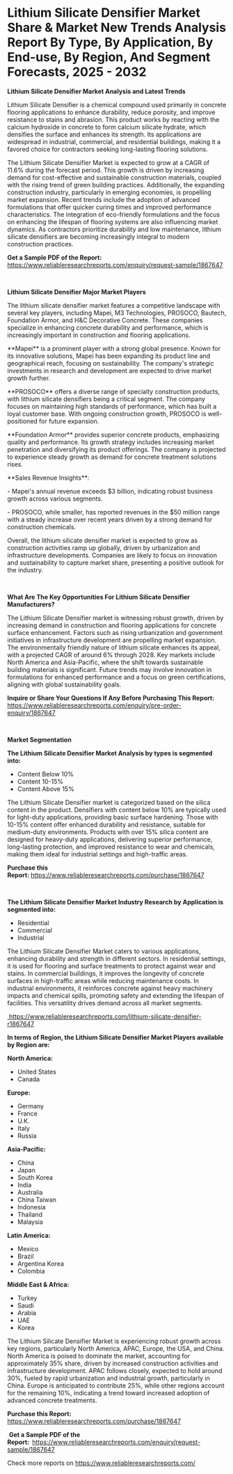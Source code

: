 <p><h1>Lithium Silicate Densifier Market Share & Market New Trends Analysis Report By Type, By Application, By End-use, By Region, And Segment Forecasts, 2025 - 2032</h1></p><p><strong>Lithium Silicate Densifier Market Analysis and Latest Trends</strong></p>
<p><p>Lithium Silicate Densifier is a chemical compound used primarily in concrete flooring applications to enhance durability, reduce porosity, and improve resistance to stains and abrasion. This product works by reacting with the calcium hydroxide in concrete to form calcium silicate hydrate, which densifies the surface and enhances its strength. Its applications are widespread in industrial, commercial, and residential buildings, making it a favored choice for contractors seeking long-lasting flooring solutions.</p><p>The Lithium Silicate Densifier Market is expected to grow at a CAGR of 11.6% during the forecast period. This growth is driven by increasing demand for cost-effective and sustainable construction materials, coupled with the rising trend of green building practices. Additionally, the expanding construction industry, particularly in emerging economies, is propelling market expansion. Recent trends include the adoption of advanced formulations that offer quicker curing times and improved performance characteristics. The integration of eco-friendly formulations and the focus on enhancing the lifespan of flooring systems are also influencing market dynamics. As contractors prioritize durability and low maintenance, lithium silicate densifiers are becoming increasingly integral to modern construction practices.</p></p>
<p><strong>Get a Sample PDF of the Report:&nbsp;</strong> <a href="https://www.reliableresearchreports.com/enquiry/request-sample/1867647?utm_campaign=2267&utm_medium=2&utm_source=Github&utm_content=ia&utm_term=01042025&utm_id=lithium-silicate-densifier">https://www.reliableresearchreports.com/enquiry/request-sample/1867647</a></p>
<p>&nbsp;</p>
<p><strong>Lithium Silicate Densifier Major Market Players</strong></p>
<p><p>The lithium silicate densifier market features a competitive landscape with several key players, including Mapei, M3 Technologies, PROSOCO, Bautech, Foundation Armor, and H&C Decorative Concrete. These companies specialize in enhancing concrete durability and performance, which is increasingly important in construction and flooring applications.</p><p>**Mapei** is a prominent player with a strong global presence. Known for its innovative solutions, Mapei has been expanding its product line and geographical reach, focusing on sustainability. The company's strategic investments in research and development are expected to drive market growth further.</p><p>**PROSOCO** offers a diverse range of specialty construction products, with lithium silicate densifiers being a critical segment. The company focuses on maintaining high standards of performance, which has built a loyal customer base. With ongoing construction growth, PROSOCO is well-positioned for future expansion.</p><p>**Foundation Armor** provides superior concrete products, emphasizing quality and performance. Its growth strategy includes increasing market penetration and diversifying its product offerings. The company is projected to experience steady growth as demand for concrete treatment solutions rises.</p><p>**Sales Revenue Insights**: </p><p>- Mapei's annual revenue exceeds $3 billion, indicating robust business growth across various segments.</p><p>- PROSOCO, while smaller, has reported revenues in the $50 million range with a steady increase over recent years driven by a strong demand for construction chemicals.</p><p>Overall, the lithium silicate densifier market is expected to grow as construction activities ramp up globally, driven by urbanization and infrastructure developments. Companies are likely to focus on innovation and sustainability to capture market share, presenting a positive outlook for the industry.</p></p>
<p>&nbsp;</p>
<p><strong>What Are The Key Opportunities For Lithium Silicate Densifier Manufacturers?</strong></p>
<p><p>The Lithium Silicate Densifier market is witnessing robust growth, driven by increasing demand in construction and flooring applications for concrete surface enhancement. Factors such as rising urbanization and government initiatives in infrastructure development are propelling market expansion. The environmentally friendly nature of lithium silicate enhances its appeal, with a projected CAGR of around 6% through 2028. Key markets include North America and Asia-Pacific, where the shift towards sustainable building materials is significant. Future trends may involve innovation in formulations for enhanced performance and a focus on green certifications, aligning with global sustainability goals.</p></p>
<p><strong>Inquire or Share Your Questions If Any Before Purchasing This Report:</strong> <a href="https://www.reliableresearchreports.com/enquiry/pre-order-enquiry/1867647?utm_campaign=2267&utm_medium=2&utm_source=Github&utm_content=ia&utm_term=01042025&utm_id=lithium-silicate-densifier">https://www.reliableresearchreports.com/enquiry/pre-order-enquiry/1867647</a></p>
<p>&nbsp;</p>
<p><strong>Market Segmentation</strong></p>
<p><strong>The Lithium Silicate Densifier Market Analysis by types is segmented into:</strong></p>
<p><ul><li>Content Below 10%</li><li>Content 10-15%</li><li>Content Above 15%</li></ul></p>
<p><p>The Lithium Silicate Densifier market is categorized based on the silica content in the product. Densifiers with content below 10% are typically used for light-duty applications, providing basic surface hardening. Those with 10-15% content offer enhanced durability and resistance, suitable for medium-duty environments. Products with over 15% silica content are designed for heavy-duty applications, delivering superior performance, long-lasting protection, and improved resistance to wear and chemicals, making them ideal for industrial settings and high-traffic areas.</p></p>
<p><strong>Purchase this Report:&nbsp;</strong><a href="https://www.reliableresearchreports.com/purchase/1867647?utm_campaign=2267&utm_medium=2&utm_source=Github&utm_content=ia&utm_term=01042025&utm_id=lithium-silicate-densifier">https://www.reliableresearchreports.com/purchase/1867647</a></p>
<p>&nbsp;</p>
<p><strong>The Lithium Silicate Densifier Market Industry Research by Application is segmented into:</strong></p>
<p><ul><li>Residential</li><li>Commercial</li><li>Industrial</li></ul></p>
<p><p>The Lithium Silicate Densifier Market caters to various applications, enhancing durability and strength in different sectors. In residential settings, it is used for flooring and surface treatments to protect against wear and stains. In commercial buildings, it improves the longevity of concrete surfaces in high-traffic areas while reducing maintenance costs. In industrial environments, it reinforces concrete against heavy machinery impacts and chemical spills, promoting safety and extending the lifespan of facilities. This versatility drives demand across all market segments.</p></p>
<p><a href="https://www.reliableresearchreports.com/lithium-silicate-densifier-r1867647?utm_campaign=2267&utm_medium=2&utm_source=Github&utm_content=ia&utm_term=01042025&utm_id=lithium-silicate-densifier">&nbsp;https://www.reliableresearchreports.com/lithium-silicate-densifier-r1867647</a></p>
<p><strong>In terms of Region, the Lithium Silicate Densifier Market Players available by Region are:</strong></p>
<p>
    <p> <strong> North America: </strong>
        <ul>
            <li>United States</li>
            <li>Canada</li>
        </ul>
        </p> 
    <p> <strong> Europe: </strong>
        <ul>
            <li>Germany</li>
            <li>France</li>
            <li>U.K.</li>
            <li>Italy</li>
            <li>Russia</li>
        </ul>
        </p> 
    <p> <strong> Asia-Pacific: </strong>
        <ul>
            <li>China</li>
            <li>Japan</li>
            <li>South Korea</li>
            <li>India</li>
            <li>Australia</li>
            <li>China Taiwan</li>
            <li>Indonesia</li>
            <li>Thailand</li>
            <li>Malaysia</li>
        </ul>
        </p> 
    <p> <strong> Latin America: </strong>
        <ul>
            <li>Mexico</li>
            <li>Brazil</li>
            <li>Argentina Korea</li>
            <li>Colombia</li>
        </ul>
        </p> 
    <p> <strong> Middle East & Africa: </strong>
        <ul>
            <li>Turkey</li>
            <li>Saudi</li>
            <li>Arabia</li>
            <li>UAE</li>
            <li>Korea</li>
        </ul>
    </p>
    </p>
<p><p>The Lithium Silicate Densifier Market is experiencing robust growth across key regions, particularly North America, APAC, Europe, the USA, and China. North America is poised to dominate the market, accounting for approximately 35% share, driven by increased construction activities and infrastructure development. APAC follows closely, expected to hold around 30%, fueled by rapid urbanization and industrial growth, particularly in China. Europe is anticipated to contribute 25%, while other regions account for the remaining 10%, indicating a trend toward increased adoption of advanced concrete treatments.</p></p>
<p><strong>Purchase this Report: </strong><a href="https://www.reliableresearchreports.com/purchase/1867647?utm_campaign=2267&utm_medium=2&utm_source=Github&utm_content=ia&utm_term=01042025&utm_id=lithium-silicate-densifier">https://www.reliableresearchreports.com/purchase/1867647</a></p>
<p>&nbsp;<strong>Get a Sample PDF of the Report:&nbsp;&nbsp;</strong><a href="https://www.reliableresearchreports.com/enquiry/request-sample/1867647?utm_campaign=2267&utm_medium=2&utm_source=Github&utm_content=ia&utm_term=01042025&utm_id=lithium-silicate-densifier">https://www.reliableresearchreports.com/enquiry/request-sample/1867647</a></p>
<p><strong></strong></p>
<p>Check more reports on <a href="https://www.reliableresearchreports.com/?utm_campaign=2267&utm_medium=2&utm_source=Github&utm_content=ia&utm_term=01042025&utm_id=lithium-silicate-densifier">https://www.reliableresearchreports.com/</a></p>